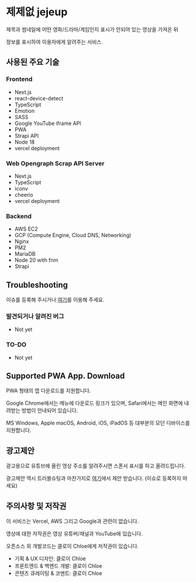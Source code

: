 # 제제없 jejeup

제목과 썸네일에 어떤 영화/드라마/게임인지 표시가 안되어 있는 영상을 가져온 뒤

정보를 표시하여 이용자에게 알려주는 서비스.

## 사용된 주요 기술

### Frontend

- Next.js
- react-device-detect
- TypeScript
- Emotion
- SASS
- Google YouTube iframe API
- PWA
- Strapi API
- Node 18
- vercel deployment

### Web Opengraph Scrap API Server

- Next.js
- TypeScript
- iconv
- cheerio
- vercel deployment

### Backend

- AWS EC2
- GCP (Compute Engine, Cloud DNS, Networking)
- Nginx
- PM2
- MariaDB
- Node 20 with fnm
- Strapi

## Troubleshooting

이슈를 등록해 주시거나 [여기](https://jejeup.dev1stud.io/notices)를 이용해 주세요.

### 발견되거나 알려진 버그

- Not yet

### TO-DO

- Not yet

## Supported PWA App. Download

PWA 형태의 앱 다운로드를 지원합니다.

Google Chrome에서는 메뉴에 다운로드 링크가 있으며, Safari에서는 메인 화면에 내려받는 방법이 안내되어 있습니다.

MS Windows, Apple macOS, Android, iOS, iPadOS 등 대부분의 모던 디바이스를 지원합니다.

## 광고제안

광고용으로 유튜브에 올린 영상 주소를 알려주시면 스폰서 표시를 하고 올려드립니다.

광고제안 역시 트러블슈팅과 마찬가지로 [여기](https://jejeup.dev1stud.io/notices)에서 제안 받습니다. (이슈로 등록하지 마세요)

## 주의사항 및 저작권

이 서비스는 Vercel, AWS 그리고 Google과 관련이 없습니다.

영상에 대한 저작권은 영상 유튜버/채널과 YouTube에 있습니다.

오픈소스 외 개발코드는 클로이 Chloe에게 저작권이 있습니다.

- 기획 & UX 디자인: 클로이 Chloe
- 프론트엔드 & 백엔드 개발: 클로이 Chloe
- 콘텐츠 큐레이팅 & 코멘트: 클로이 Chloe
